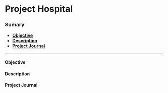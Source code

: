# Project Hospital
 ### Sumary
 - [**Objective**](/README.md/#objective)
 - [**Description**](/README.md/#description)
 - [**Project Journal**](/README.md/#project-journal)
  ***

#### Objective

#### Description

#### Project Journal
